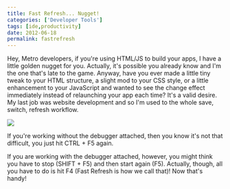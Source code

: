 ```yaml
---
title: Fast Refresh... Nugget!
categories: ['Developer Tools']
tags: [ide,productivity]
date: 2012-06-18
permalink: fastrefresh
---
```


Hey, Metro developers, if you&#39;re using HTML/JS to build your apps, I have a little golden nugget for you. Actually, it&#39;s possible you already know and I&#39;m the one that&#39;s late to the game. Anyway, have you ever made a little tiny tweak to your HTML structure, a slight mod to your CSS style, or a little enhancement to your JavaScript and wanted to see the change effect immediately instead of relaunching your app each time? It&#39;s a valid desire. My last job was website development and so I&#39;m used to the whole save, switch, refresh workflow.

![](/files/fastrefresh_01.png)

If you&#39;re working without the debugger attached, then you know it&#39;s not that difficult, you just hit CTRL + F5 again.

If you are working with the debugger attached, however, you might think you have to stop (SHIFT + F5) and then start again (F5). Actually, though, all you have to do is hit F4 (Fast Refresh is how we call that)! Now that&#39;s handy!